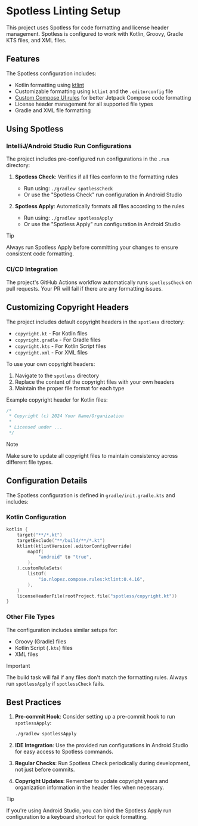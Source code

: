 # Spotless Linting Setup

This project uses Spotless for code formatting and license header management. Spotless is configured
to work with Kotlin, Groovy, Gradle KTS files, and XML files.

## Features

The Spotless configuration includes:

- Kotlin formatting using [ktlint](https://github.com/pinterest/ktlint)
- Customizable formatting using `ktlint` and the `.editorconfig` file
- [Custom Compose UI rules](https://github.com/mrmans0n/compose-rules?ref=nlopez.io) for better
  Jetpack Compose code formatting
- License header management for all supported file types
- Gradle and XML file formatting

## Using Spotless

### IntelliJ/Android Studio Run Configurations

The project includes pre-configured run configurations in the `.run` directory:

1. **Spotless Check**: Verifies if all files conform to the formatting rules
    - Run using: `./gradlew spotlessCheck`
    - Or use the "Spotless Check" run configuration in Android Studio

2. **Spotless Apply**: Automatically formats all files according to the rules
    - Run using: `./gradlew spotlessApply`
    - Or use the "Spotless Apply" run configuration in Android Studio

> [!TIP]
> Always run Spotless Apply before committing your changes to ensure consistent code formatting.

### CI/CD Integration

The project's GitHub Actions workflow automatically runs `spotlessCheck` on pull requests. Your PR
will fail if there are any formatting issues.

## Customizing Copyright Headers

The project includes default copyright headers in the `spotless` directory:

- `copyright.kt` - For Kotlin files
- `copyright.gradle` - For Gradle files
- `copyright.kts` - For Kotlin Script files
- `copyright.xml` - For XML files

To use your own copyright headers:

1. Navigate to the `spotless` directory
2. Replace the content of the copyright files with your own headers
3. Maintain the proper file format for each type

Example copyright header for Kotlin files:

```kotlin
/*
 * Copyright (c) 2024 Your Name/Organization
 * 
 * Licensed under ...
 */
```

> [!NOTE]
> Make sure to update all copyright files to maintain consistency across different file types.

## Configuration Details

The Spotless configuration is defined in `gradle/init.gradle.kts` and includes:

### Kotlin Configuration

```kotlin
kotlin {
    target("**/*.kt")
    targetExclude("**/build/**/*.kt")
    ktlint(ktlintVersion).editorConfigOverride(
        mapOf(
            "android" to "true",
        ),
    ).customRuleSets(
        listOf(
            "io.nlopez.compose.rules:ktlint:0.4.16",
        ),
    )
    licenseHeaderFile(rootProject.file("spotless/copyright.kt"))
}
```

### Other File Types

The configuration includes similar setups for:

- Groovy (Gradle) files
- Kotlin Script (`.kts`) files
- XML files

> [!IMPORTANT]
> The build task will fail if any files don't match the formatting rules. Always run `spotlessApply`
> if `spotlessCheck` fails.

## Best Practices

1. **Pre-commit Hook**: Consider setting up a pre-commit hook to run `spotlessApply`:
   ```bash
   ./gradlew spotlessApply
   ```

2. **IDE Integration**: Use the provided run configurations in Android Studio for easy access to
   Spotless commands.

3. **Regular Checks**: Run Spotless Check periodically during development, not just before commits.

4. **Copyright Updates**: Remember to update copyright years and organization information in the
   header files when necessary.

> [!TIP]
> If you're using Android Studio, you can bind the Spotless Apply run configuration to a keyboard
> shortcut for quick formatting.